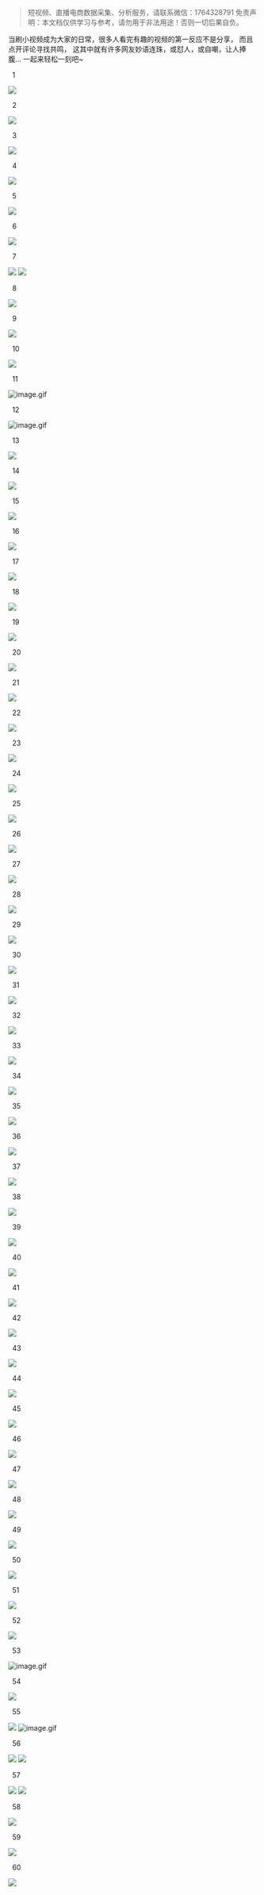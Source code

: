
>
> 短视频、直播电商数据采集、分析服务，请联系微信：1764328791
> 免责声明：本文档仅供学习与参考，请勿用于非法用途！否则一切后果自负。
> 


当刷小视频成为大家的日常，很多人看完有趣的视频的第一反应不是分享，
而且点开评论寻找共鸣，
这其中就有许多网友妙语连珠，或怼人，或自嘲，让人捧腹...
一起来轻松一刻吧~






  1  


![](https://cdn.nlark.com/yuque/0/2021/png/97322/1616816937733-3ca76fee-c31a-47cf-9af3-f74955f46edc.png#align=left&display=inline&height=299&margin=%5Bobject%20Object%5D&originHeight=365&originWidth=826&size=0&status=done&style=none&width=677)




  2  


![](https://cdn.nlark.com/yuque/0/2021/png/97322/1616816937721-75157b37-2026-4347-aa9b-0c0398517bf4.png#align=left&display=inline&height=648&margin=%5Bobject%20Object%5D&originHeight=648&originWidth=1079&size=0&status=done&style=none&width=1079)




  3  


![](https://cdn.nlark.com/yuque/0/2021/webp/97322/1616816937697-3ce5e027-bb1e-4055-b7af-c076a176e9c4.webp#align=left&display=inline&height=883&margin=%5Bobject%20Object%5D&originHeight=883&originWidth=1079&size=0&status=done&style=none&width=1079)




  4  


![](https://cdn.nlark.com/yuque/0/2021/png/97322/1616816937856-fa4a74e7-3d29-43ef-8932-5aa1e9f0e900.png#align=left&display=inline&height=184&margin=%5Bobject%20Object%5D&originHeight=1421&originWidth=1079&size=0&status=done&style=none&width=140)




  5  


![](https://cdn.nlark.com/yuque/0/2021/png/97322/1616816937721-932480b2-2b7a-4e10-bbcb-9999cacd5084.png#align=left&display=inline&height=672&margin=%5Bobject%20Object%5D&originHeight=672&originWidth=440&size=0&status=done&style=none&width=440)




  6  


![](https://cdn.nlark.com/yuque/0/2021/png/97322/1616816937713-e146f5a1-2738-44ca-b2c5-355fcaa6b66d.png#align=left&display=inline&height=245&margin=%5Bobject%20Object%5D&originHeight=245&originWidth=690&size=0&status=done&style=none&width=690)




  7  


![](https://cdn.nlark.com/yuque/0/2021/png/97322/1616816937674-448b5557-68fc-4876-8173-9964e0ea143f.png#align=left&display=inline&height=1146&margin=%5Bobject%20Object%5D&originHeight=1146&originWidth=690&size=0&status=done&style=none&width=690)
![](https://cdn.nlark.com/yuque/0/2021/png/97322/1616816937794-60be08d6-7cf4-43a8-9fdd-1ca10d49a94d.png#align=left&display=inline&height=242&margin=%5Bobject%20Object%5D&originHeight=242&originWidth=689&size=0&status=done&style=none&width=689)




  8  


![](https://cdn.nlark.com/yuque/0/2021/webp/97322/1616816937721-5347281d-900a-4c74-a55e-be2ef1846b48.webp#align=left&display=inline&height=1968&margin=%5Bobject%20Object%5D&originHeight=1968&originWidth=1080&size=0&status=done&style=none&width=1080)




  9  


![](https://cdn.nlark.com/yuque/0/2021/png/97322/1616816937683-b5d2fe1c-0f6c-44ef-8bd3-33e037c815da.png#align=left&display=inline&height=514&margin=%5Bobject%20Object%5D&originHeight=514&originWidth=920&size=0&status=done&style=none&width=920)




  10  


![](https://cdn.nlark.com/yuque/0/2021/png/97322/1616816937695-c3a00204-a343-4ea8-be17-16eb44a37b60.png#align=left&display=inline&height=255&margin=%5Bobject%20Object%5D&originHeight=255&originWidth=828&size=0&status=done&style=none&width=828)




  11  


![image.gif](https://cdn.nlark.com/yuque/0/2021/gif/97322/1616816938147-7ed633fc-e54b-4238-9ea9-8c66a74ea6bf.gif#align=left&display=inline&height=1&margin=%5Bobject%20Object%5D&name=image.gif&originHeight=1&originWidth=1&size=70&status=done&style=none&width=1)




  12  


![image.gif](https://cdn.nlark.com/yuque/0/2021/gif/97322/1616816938138-1216c19a-de6d-4e05-9a24-3559cbbfcd9a.gif#align=left&display=inline&height=1&margin=%5Bobject%20Object%5D&name=image.gif&originHeight=1&originWidth=1&size=70&status=done&style=none&width=1)


  13  


![](https://cdn.nlark.com/yuque/0/2021/png/97322/1616816937666-4d4c811e-3ad4-4d7e-8e5d-272ac42c31c4.png#align=left&display=inline&height=314&margin=%5Bobject%20Object%5D&originHeight=314&originWidth=718&size=0&status=done&style=none&width=718)


  14  


![](https://cdn.nlark.com/yuque/0/2021/png/97322/1616816937716-3a48164a-f9f8-4d35-a2fe-09ff5fc2fcb5.png#align=left&display=inline&height=477&margin=%5Bobject%20Object%5D&originHeight=477&originWidth=1079&size=0&status=done&style=none&width=1079)


  15  


![](https://cdn.nlark.com/yuque/0/2021/png/97322/1616816937733-a42fcfd5-0a45-43bf-9350-cdc520b7da5a.png#align=left&display=inline&height=475&margin=%5Bobject%20Object%5D&originHeight=475&originWidth=1075&size=0&status=done&style=none&width=1075)


  16  


![](https://cdn.nlark.com/yuque/0/2021/png/97322/1616816937727-06b1e319-b52c-4919-ad65-484a59b1b5c0.png#align=left&display=inline&height=430&margin=%5Bobject%20Object%5D&originHeight=430&originWidth=1079&size=0&status=done&style=none&width=1079)


  17  


![](https://cdn.nlark.com/yuque/0/2021/png/97322/1616816937780-40f5a70b-9b24-4452-a8cf-2d9aadaa455c.png#align=left&display=inline&height=271&margin=%5Bobject%20Object%5D&originHeight=271&originWidth=1076&size=0&status=done&style=none&width=1076)


  18  


![](https://cdn.nlark.com/yuque/0/2021/png/97322/1616816937823-2d62c7be-df96-48ed-b67e-46bb256b3586.png#align=left&display=inline&height=483&margin=%5Bobject%20Object%5D&originHeight=483&originWidth=1079&size=0&status=done&style=none&width=1079)




  19  


![](https://cdn.nlark.com/yuque/0/2021/png/97322/1616816937716-0baa952e-f16a-4aae-ab4e-6d9230081bb2.png#align=left&display=inline&height=471&margin=%5Bobject%20Object%5D&originHeight=471&originWidth=1078&size=0&status=done&style=none&width=1078)




  20  


![](https://cdn.nlark.com/yuque/0/2021/png/97322/1616816937726-e8d19dbc-ee09-4868-ae64-fcca419a15ef.png#align=left&display=inline&height=530&margin=%5Bobject%20Object%5D&originHeight=530&originWidth=1078&size=0&status=done&style=none&width=1078)




  21  


![](https://cdn.nlark.com/yuque/0/2021/png/97322/1616816937864-7de3ccf4-97f8-4389-8399-2685c7a0e826.png#align=left&display=inline&height=536&margin=%5Bobject%20Object%5D&originHeight=536&originWidth=1079&size=0&status=done&style=none&width=1079)




  22  


![](https://cdn.nlark.com/yuque/0/2021/png/97322/1616816937759-da0b49ce-66d8-450b-837a-4855bec2686c.png#align=left&display=inline&height=483&margin=%5Bobject%20Object%5D&originHeight=483&originWidth=749&size=0&status=done&style=none&width=749)




  23  


![](https://cdn.nlark.com/yuque/0/2021/png/97322/1616816937748-fc150b4e-ba16-4cc5-859f-778d218987e2.png#align=left&display=inline&height=462&margin=%5Bobject%20Object%5D&originHeight=462&originWidth=1080&size=0&status=done&style=none&width=1080)




  24  


![](https://cdn.nlark.com/yuque/0/2021/png/97322/1616816937818-edeb0f48-5c61-47c1-ab53-de1553baaf4b.png#align=left&display=inline&height=436&margin=%5Bobject%20Object%5D&originHeight=436&originWidth=1077&size=0&status=done&style=none&width=1077)




  25  


![](https://cdn.nlark.com/yuque/0/2021/png/97322/1616816937782-b2bfbad2-a6d3-495c-bb10-23e559fdfcf6.png#align=left&display=inline&height=476&margin=%5Bobject%20Object%5D&originHeight=476&originWidth=1074&size=0&status=done&style=none&width=1074)




  26  


![](https://cdn.nlark.com/yuque/0/2021/png/97322/1616816937825-80d436e3-be64-4cd8-ae0d-51f21d30c2ce.png#align=left&display=inline&height=418&margin=%5Bobject%20Object%5D&originHeight=418&originWidth=1071&size=0&status=done&style=none&width=1071)




  27  


![](https://cdn.nlark.com/yuque/0/2021/png/97322/1616816937814-cf6b698b-ac94-46d1-8094-ebef4ecdaa84.png#align=left&display=inline&height=327&margin=%5Bobject%20Object%5D&originHeight=327&originWidth=1078&size=0&status=done&style=none&width=1078)




  28  


![](https://cdn.nlark.com/yuque/0/2021/png/97322/1616816937840-b2ed478b-bd30-438a-ab6e-200479f83502.png#align=left&display=inline&height=479&margin=%5Bobject%20Object%5D&originHeight=479&originWidth=1079&size=0&status=done&style=none&width=1079)




  29  


![](https://cdn.nlark.com/yuque/0/2021/png/97322/1616816937841-add62376-8ed7-43c4-8068-8e3b6375dea6.png#align=left&display=inline&height=835&margin=%5Bobject%20Object%5D&originHeight=835&originWidth=1072&size=0&status=done&style=none&width=1072)




  30  


![](https://cdn.nlark.com/yuque/0/2021/png/97322/1616816937878-1ee648f7-ec29-4c04-b658-98587d445eb3.png#align=left&display=inline&height=237&margin=%5Bobject%20Object%5D&originHeight=237&originWidth=692&size=0&status=done&style=none&width=692)




  31  


![](https://cdn.nlark.com/yuque/0/2021/png/97322/1616816937799-34b0f072-bacb-4e38-a236-09e6a90681b3.png#align=left&display=inline&height=689&margin=%5Bobject%20Object%5D&originHeight=689&originWidth=1080&size=0&status=done&style=none&width=1080)




  32  


![](https://cdn.nlark.com/yuque/0/2021/png/97322/1616816937807-7d3b28ea-d7ab-46bc-a93a-34aece127e3e.png#align=left&display=inline&height=479&margin=%5Bobject%20Object%5D&originHeight=479&originWidth=1080&size=0&status=done&style=none&width=1080)




  33  


![](https://cdn.nlark.com/yuque/0/2021/webp/97322/1616816937856-2ebc9571-c5d5-4997-a856-f9b723fc726d.webp#align=left&display=inline&height=665&margin=%5Bobject%20Object%5D&originHeight=665&originWidth=1079&size=0&status=done&style=none&width=1079)




  34  


![](https://cdn.nlark.com/yuque/0/2021/png/97322/1616816937813-b8fbbb64-6d03-40c7-879a-b44d13dac3dc.png#align=left&display=inline&height=320&margin=%5Bobject%20Object%5D&originHeight=320&originWidth=1079&size=0&status=done&style=none&width=1079)




  35  


![](https://cdn.nlark.com/yuque/0/2021/png/97322/1616816937893-c1873a3b-b473-4414-a5f7-2fbbee7326a5.png#align=left&display=inline&height=378&margin=%5Bobject%20Object%5D&originHeight=378&originWidth=1078&size=0&status=done&style=none&width=1078)




  36  


![](https://cdn.nlark.com/yuque/0/2021/png/97322/1616816937841-efb8cd3b-3fec-490a-a731-dc43de99f59d.png#align=left&display=inline&height=298&margin=%5Bobject%20Object%5D&originHeight=298&originWidth=827&size=0&status=done&style=none&width=827)




  37  


![](https://cdn.nlark.com/yuque/0/2021/png/97322/1616816937877-3e879e68-594d-4eb4-8b9e-3d824a4bdeb5.png#align=left&display=inline&height=423&margin=%5Bobject%20Object%5D&originHeight=423&originWidth=958&size=0&status=done&style=none&width=958)




  38  


![](https://cdn.nlark.com/yuque/0/2021/png/97322/1616816937866-60e68250-4280-4b73-a87c-2454d877dad8.png#align=left&display=inline&height=393&margin=%5Bobject%20Object%5D&originHeight=393&originWidth=1079&size=0&status=done&style=none&width=1079)




  39  


![](https://cdn.nlark.com/yuque/0/2021/png/97322/1616816937902-1b07f057-b127-4b46-9cec-f21dde4ecfe7.png#align=left&display=inline&height=264&margin=%5Bobject%20Object%5D&originHeight=264&originWidth=719&size=0&status=done&style=none&width=719)




  40  


![](https://cdn.nlark.com/yuque/0/2021/png/97322/1616816937875-89cebc1c-1cbd-4e3d-8fcb-e73ef7aec454.png#align=left&display=inline&height=230&margin=%5Bobject%20Object%5D&originHeight=230&originWidth=975&size=0&status=done&style=none&width=975)




  41  


![](https://cdn.nlark.com/yuque/0/2021/png/97322/1616816937947-f92924dc-719d-4cf1-935d-ec4ae6917097.png#align=left&display=inline&height=361&margin=%5Bobject%20Object%5D&originHeight=361&originWidth=960&size=0&status=done&style=none&width=960)




  42  


![](https://cdn.nlark.com/yuque/0/2021/png/97322/1616816937899-8a92512b-c288-40c4-8dd2-16f7dfea9fca.png#align=left&display=inline&height=985&margin=%5Bobject%20Object%5D&originHeight=985&originWidth=1080&size=0&status=done&style=none&width=1080)




  43  


![](https://cdn.nlark.com/yuque/0/2021/webp/97322/1616816937948-dac834a8-000a-4f7d-b0ee-68cc09a8529a.webp#align=left&display=inline&height=1039&margin=%5Bobject%20Object%5D&originHeight=1039&originWidth=959&size=0&status=done&style=none&width=959)




  44  


![](https://cdn.nlark.com/yuque/0/2021/png/97322/1616816937882-a13c003c-3dcb-4574-8f7d-525d134e6731.png#align=left&display=inline&height=1674&margin=%5Bobject%20Object%5D&originHeight=1674&originWidth=1080&size=0&status=done&style=none&width=1080)




  45  


![](https://cdn.nlark.com/yuque/0/2021/png/97322/1616816937846-040fc170-c709-4f0d-95c6-61252ff97317.png#align=left&display=inline&height=468&margin=%5Bobject%20Object%5D&originHeight=468&originWidth=915&size=0&status=done&style=none&width=915)




  46  


![](https://cdn.nlark.com/yuque/0/2021/png/97322/1616816937897-c40e98c2-f9d0-4bf9-812b-ec8259c62753.png#align=left&display=inline&height=467&margin=%5Bobject%20Object%5D&originHeight=467&originWidth=998&size=0&status=done&style=none&width=998)




  47  


![](https://cdn.nlark.com/yuque/0/2021/png/97322/1616816937883-a25053df-6c2b-42c4-bdbe-aece1d85e148.png#align=left&display=inline&height=420&margin=%5Bobject%20Object%5D&originHeight=420&originWidth=943&size=0&status=done&style=none&width=943)




  48  


![](https://cdn.nlark.com/yuque/0/2021/png/97322/1616816938031-e2edaa19-7db8-41c3-853b-cfeb23a06c65.png#align=left&display=inline&height=168&margin=%5Bobject%20Object%5D&originHeight=898&originWidth=749&size=0&status=done&style=none&width=140)




  49  


![](https://cdn.nlark.com/yuque/0/2021/webp/97322/1616816937847-a547a6ff-aaf0-417f-8f03-6821716a8961.webp#align=left&display=inline&height=538&margin=%5Bobject%20Object%5D&originHeight=538&originWidth=1080&size=0&status=done&style=none&width=1080)




  50  


![](https://cdn.nlark.com/yuque/0/2021/png/97322/1616816937853-e44a6682-db7b-4173-9470-39e6da22064b.png#align=left&display=inline&height=225&margin=%5Bobject%20Object%5D&originHeight=225&originWidth=441&size=0&status=done&style=none&width=441)




  51  


![](https://cdn.nlark.com/yuque/0/2021/png/97322/1616816937907-a10059f6-02c6-4664-8e9a-5454a3e4ce43.png#align=left&display=inline&height=585&margin=%5Bobject%20Object%5D&originHeight=585&originWidth=689&size=0&status=done&style=none&width=689)




  52  


![](https://cdn.nlark.com/yuque/0/2021/png/97322/1616816937946-85824f84-673c-43c2-bc5a-16e18d3fd09c.png#align=left&display=inline&height=301&margin=%5Bobject%20Object%5D&originHeight=301&originWidth=690&size=0&status=done&style=none&width=690)




  53  


![image.gif](https://cdn.nlark.com/yuque/0/2021/gif/97322/1616816938150-863c7f48-945d-4df3-ad88-f7d01b44c7fc.gif#align=left&display=inline&height=1&margin=%5Bobject%20Object%5D&name=image.gif&originHeight=1&originWidth=1&size=70&status=done&style=none&width=1)




  54  


![](https://cdn.nlark.com/yuque/0/2021/png/97322/1616816937931-7fcd24d5-86bc-4dc1-9cf8-2f0ed4d64ddb.png#align=left&display=inline&height=1037&margin=%5Bobject%20Object%5D&originHeight=1037&originWidth=1080&size=0&status=done&style=none&width=1080)




  55  


![](https://cdn.nlark.com/yuque/0/2021/png/97322/1616816937899-72127e2d-9882-4f51-bf0f-e62281c15892.png#align=left&display=inline&height=163&margin=%5Bobject%20Object%5D&originHeight=1260&originWidth=1079&size=0&status=done&style=none&width=140)
![image.gif](https://cdn.nlark.com/yuque/0/2021/gif/97322/1616816938151-0cec83f5-4bf2-4d41-9679-0f0287e58df1.gif#align=left&display=inline&height=1&margin=%5Bobject%20Object%5D&name=image.gif&originHeight=1&originWidth=1&size=70&status=done&style=none&width=1)




  56  


![](https://cdn.nlark.com/yuque/0/2021/webp/97322/1616816937895-ab011af7-861e-4c92-9fa3-8b213ec716ef.webp#align=left&display=inline&height=968&margin=%5Bobject%20Object%5D&originHeight=1545&originWidth=1080&size=0&status=done&style=none&width=677)
![](https://cdn.nlark.com/yuque/0/2021/webp/97322/1616816938008-a57fbc11-c079-45c0-8cee-46919fc77b3d.webp#align=left&display=inline&height=463&margin=%5Bobject%20Object%5D&originHeight=738&originWidth=1080&size=0&status=done&style=none&width=677)




  57  


![](https://cdn.nlark.com/yuque/0/2021/webp/97322/1616816937926-289725ce-bbd3-46f7-bf97-ba48dabec1e2.webp#align=left&display=inline&height=1181&margin=%5Bobject%20Object%5D&originHeight=1884&originWidth=1080&size=0&status=done&style=none&width=677)
![](https://cdn.nlark.com/yuque/0/2021/png/97322/1616816937916-7ffff725-efa0-474f-8da8-1950121f3159.png#align=left&display=inline&height=122&margin=%5Bobject%20Object%5D&originHeight=194&originWidth=1080&size=0&status=done&style=none&width=677)




  58  


![](https://cdn.nlark.com/yuque/0/2021/png/97322/1616816937831-e63a5c40-ecb2-46c5-a52c-024f95f95fe7.png#align=left&display=inline&height=418&margin=%5Bobject%20Object%5D&originHeight=426&originWidth=690&size=0&status=done&style=none&width=677)




  59  


![](https://cdn.nlark.com/yuque/0/2021/png/97322/1616816937895-f18e9e37-3c75-4209-942c-38b77af18e49.png#align=left&display=inline&height=303&margin=%5Bobject%20Object%5D&originHeight=484&originWidth=1080&size=0&status=done&style=none&width=677)




  60  


![](https://cdn.nlark.com/yuque/0/2021/png/97322/1616816937905-bee8df2d-3b22-4161-bfff-f304c3ac56b6.png#align=left&display=inline&height=819&margin=%5Bobject%20Object%5D&originHeight=1306&originWidth=1080&size=0&status=done&style=none&width=677)
